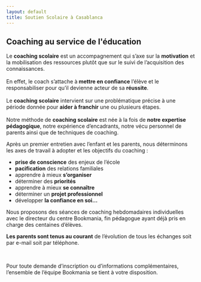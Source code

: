 ```yaml
---
layout: default
title: Soutien Scolaire à Casablanca
---
```

<main id="nos-metiers" class="coaching-scolaire">

  <section class="container mt-4 mt-sm-5 pt-5 pb-4 pb-sm-5">
    <div class="mt-4">
      <h1 class="font-weight-normal mb-4">
        <strong>Coaching au service de l'éducation</strong>
      </h1>
    </div>
    <div class="row">
      <div class="col-12 col-lg-7 col-xl-8">
        <p class="pr-xl-5 pr-lg-2">
          Le <strong>coaching scolaire</strong> est un accompagnement qui s’axe sur la <strong>motivation</strong> et la mobilisation des ressources plutôt que sur le suivi de l’acquisition des connaissances.
          <br><br>
          En effet, le coach s’attache à<strong> mettre en confiance</strong> l’élève et le responsabiliser pour qu’il devienne acteur de sa <strong>réussite</strong>.
          <br><br>Le <strong>coaching scolaire</strong> intervient sur une problématique précise à une période donnée pour <strong>aider à franchir</strong> une ou plusieurs étapes.
          <br>
          <br>
          Notre méthode de <strong>coaching scolaire</strong> est née à la fois de <strong>notre expertise pédagogique</strong>, notre expérience d’encadrants, notre vécu personnel de parents ainsi que de techniques de coaching.
        </p>
      </div>
      <div class="d-none d-lg-block d-xl-block col-12 col-lg-5 col-xl-4" data-aos="fade-left" data-aos-duration="1000">
        <div class="description-image" style="background-image: url('assets/images/photo-1496902526517-c0f2cb8fdb6a.jpg');">
        </div>
      </div>
    </div>
  </section>

  <section class="py-4 py-sm-5 blue-grey lighten-5">
    <div class="container">
      <p>
        Après un premier entretien avec l’enfant et les parents, nous déterminons les axes de travail à adopter et les objectifs du coaching :
      </p>
      <ul>
        <li><strong>prise de conscience</strong> des enjeux de l’école</li>
        <li><strong>pacification</strong> des relations familiales</li>
        <li>apprendre à mieux <strong>s’organiser</strong></li>
        <li>déterminer des <strong>priorités</strong></li>
        <li>apprendre à mieux <strong>se connaître</strong></li>
        <li>déterminer un <strong>projet professionnel</strong></li>
        <li>développer <strong>la confiance en soi…</strong> </li>
      </ul>
      <p>
        Nous proposons des séances de coaching hebdomadaires individuelles avec le directeur du centre Bookmania, fin pédagogue ayant déjà pris en charge des centaines d’élèves.
      </p>
      <p>
        <strong>Les parents sont tenus au courant</strong> de l’évolution de tous les échanges soit par e-mail soit par téléphone.
      </p>
      <br>
      <p>
        Pour toute demande d’inscription ou d’informations complémentaires, l’ensemble de l’équipe Bookmania se tient à votre disposition.
      </p>
    </div>
  </section>

</main>

